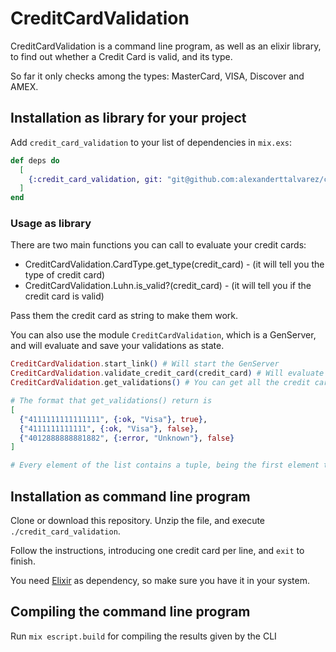# CreditCardValidation

CreditCardValidation is a command line program, as well as an elixir library, to find out whether a Credit Card is valid, and its type.

So far it only checks among the types: MasterCard, VISA, Discover and AMEX.

## Installation as library for your project

Add `credit_card_validation` to your list of dependencies in `mix.exs`:

```elixir
def deps do
  [
    {:credit_card_validation, git: "git@github.com:alexanderttalvarez/credit_card_validation.git", tag: "v0.1.0"}}
  ]
end
```

### Usage as library

There are two main functions you can call to evaluate your credit cards:

- CreditCardValidation.CardType.get_type(credit_card) - (it will tell you the type of credit card)
- CreditCardValidation.Luhn.is_valid?(credit_card) - (it will tell you if the credit card is valid)

Pass them the credit card as string to make them work.

You can also use the module `CreditCardValidation`, which is a GenServer, and will evaluate and save your validations as state.

```elixir
CreditCardValidation.start_link() # Will start the GenServer
CreditCardValidation.validate_credit_card(credit_card) # Will evaluate and save every credit card you pass
CreditCardValidation.get_validations() # You can get all the credit cards that you have evaluated so far

# The format that get_validations() return is
[
  {"4111111111111111", {:ok, "Visa"}, true},
  {"4111111111111", {:ok, "Visa"}, false},
  {"4012888888881882", {:error, "Unknown"}, false}
]

# Every element of the list contains a tuple, being the first element the credit card, the second one the type (a tuple with :ok or :error and the type), and the last one a boolean for indicating if it's valid or not.
```

## Installation as command line program

Clone or download this repository. Unzip the file, and execute `./credit_card_validation`.

Follow the instructions, introducing one credit card per line, and `exit` to finish.

You need [Elixir](https://elixir-lang.org/) as dependency, so make sure you have it in your system.

## Compiling the command line program

Run `mix escript.build` for compiling the results given by the CLI
